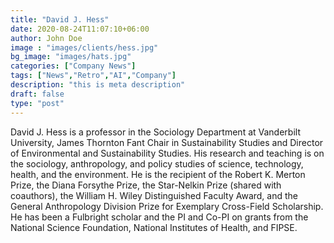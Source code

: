 ```yaml
---
title: "David J. Hess"
date: 2020-08-24T11:07:10+06:00
author: John Doe
image : "images/clients/hess.jpg"
bg_image: "images/hats.jpg"
categories: ["Company News"]
tags: ["News","Retro","AI","Company"]
description: "this is meta description"
draft: false
type: "post"
---
```


David J. Hess is a professor in the Sociology Department at Vanderbilt University, James Thornton Fant Chair in Sustainability Studies and Director of Environmental and Sustainability Studies. His research and teaching is on the sociology, anthropology, and policy studies of science, technology, health, and the environment. He is the recipient of the Robert K. Merton Prize, the Diana Forsythe Prize, the Star-Nelkin Prize (shared with coauthors), the William H. Wiley Distinguished Faculty Award, and the General Anthropology Division Prize for Exemplary Cross-Field Scholarship. He has been a Fulbright scholar and the PI and Co-PI on grants from the National Science Foundation, National Institutes of Health, and FIPSE.